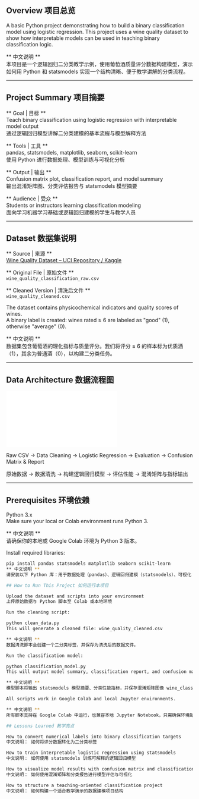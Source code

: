 ## Overview 项目总览

A basic Python project demonstrating how to build a binary classification model using logistic regression. This project uses a wine quality dataset to show how interpretable models can be used in teaching binary classification logic.

** 中文说明 **  
本项目是一个逻辑回归二分类教学示例，使用葡萄酒质量评分数据构建模型，演示如何用 Python 和 statsmodels 实现一个结构清晰、便于教学讲解的分类流程。

---

## Project Summary 项目摘要

** Goal | 目标 **  
Teach binary classification using logistic regression with interpretable model output  
通过逻辑回归模型讲解二分类建模的基本流程与模型解释方法  

** Tools | 工具 **  
pandas, statsmodels, matplotlib, seaborn, scikit-learn  
使用 Python 进行数据处理、模型训练与可视化分析  

** Output | 输出 **  
Confusion matrix plot, classification report, and model summary  
输出混淆矩阵图、分类评估报告与 statsmodels 模型摘要  

** Audience | 受众 **  
Students or instructors learning classification modeling  
面向学习机器学习基础或逻辑回归建模的学生与教学人员

---

## Dataset 数据集说明

** Source | 来源 **  
[Wine Quality Dataset – UCI Repository / Kaggle](https://www.kaggle.com/datasets/rajyellow46/wine-quality)

** Original File | 原始文件 **  
`wine_quality_classification_raw.csv`  

** Cleaned Version | 清洗后文件 **  
`wine_quality_cleaned.csv`  

The dataset contains physicochemical indicators and quality scores of wines.  
A binary label is created: wines rated ≥ 6 are labeled as "good" (1), otherwise "average" (0).

** 中文说明 **  
数据集包含葡萄酒的理化指标与质量评分。我们将评分 ≥ 6 的样本标为优质酒（1），其余为普通酒（0），以构建二分类任务。

---

## Data Architecture 数据流程图

![Pipeline Diagram](classification_model_architecture.pdf)

Raw CSV → Data Cleaning → Logistic Regression → Evaluation → Confusion Matrix & Report

原始数据 → 数据清洗 → 构建逻辑回归模型 → 评估性能 → 混淆矩阵与指标输出

---

## Prerequisites 环境依赖

Python 3.x  
Make sure your local or Colab environment runs Python 3.

** 中文说明 **  
请确保你的本地或 Google Colab 环境为 Python 3 版本。

Install required libraries:
```bash
pip install pandas statsmodels matplotlib seaborn scikit-learn
** 中文说明 **
请安装以下 Python 库：用于数据处理（pandas）、逻辑回归建模（statsmodels）、可视化（matplotlib & seaborn）和评估指标（scikit-learn）。

## How to Run This Project 如何运行本项目

Upload the dataset and scripts into your environment
上传原始数据与 Python 脚本至 Colab 或本地环境

Run the cleaning script:

python clean_data.py
This will generate a cleaned file: wine_quality_cleaned.csv

** 中文说明 **
数据清洗脚本会创建一个二分类标签，并保存为清洗后的数据文件。

Run the classification model:

python classification_model.py
This will output model summary, classification report, and confusion matrix plot

** 中文说明 **
模型脚本将输出 statsmodels 模型摘要、分类性能指标，并保存混淆矩阵图像 wine_classification_plot.png

All scripts work in Google Colab and local Jupyter environments.

** 中文说明 **
所有脚本支持在 Google Colab 中运行，也兼容本地 Jupyter Notebook，只需确保环境配置正确即可完整复现项目流程。

## Lessons Learned 教学亮点

How to convert numerical labels into binary classification targets
中文说明： 如何将评分数据转化为二分类标签

How to train interpretable logistic regression using statsmodels
中文说明： 如何使用 statsmodels 训练可解释的逻辑回归模型

How to visualize model results with confusion matrix and classification report
中文说明： 如何使用混淆矩阵和分类报告进行模型评估与可视化

How to structure a teaching-oriented classification project
中文说明： 如何构建一个适合教学演示的数据建模项目结构
